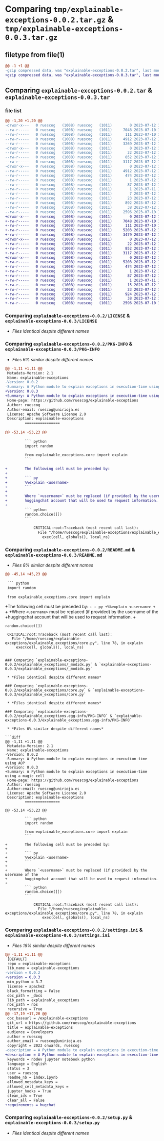 # Comparing `tmp/explainable-exceptions-0.0.2.tar.gz` & `tmp/explainable-exceptions-0.0.3.tar.gz`

## filetype from file(1)

```diff
@@ -1 +1 @@
-gzip compressed data, was "explainable-exceptions-0.0.2.tar", last modified: Wed Jul 12 10:43:18 2023, max compression
+gzip compressed data, was "explainable-exceptions-0.0.3.tar", last modified: Wed Jul 12 10:53:53 2023, max compression
```

## Comparing `explainable-exceptions-0.0.2.tar` & `explainable-exceptions-0.0.3.tar`

### file list

```diff
@@ -1,20 +1,20 @@
-drwxr-x---   0 ruescog   (1008) ruescog   (1011)        0 2023-07-12 10:43:18.904757 explainable-exceptions-0.0.2/
--rw-r-----   0 ruescog   (1008) ruescog   (1011)     7048 2023-07-10 10:17:06.000000 explainable-exceptions-0.0.2/LICENSE
--rw-r-----   0 ruescog   (1008) ruescog   (1011)      111 2023-07-10 10:17:06.000000 explainable-exceptions-0.0.2/MANIFEST.in
--rw-r-----   0 ruescog   (1008) ruescog   (1011)     4912 2023-07-12 10:43:18.904757 explainable-exceptions-0.0.2/PKG-INFO
--rw-r-----   0 ruescog   (1008) ruescog   (1011)     3269 2023-07-12 10:42:31.000000 explainable-exceptions-0.0.2/README.md
-drwxr-x---   0 ruescog   (1008) ruescog   (1011)        0 2023-07-12 10:43:18.904757 explainable-exceptions-0.0.2/explainable_exceptions/
--rw-r-----   0 ruescog   (1008) ruescog   (1011)       22 2023-07-12 10:43:14.000000 explainable-exceptions-0.0.2/explainable_exceptions/__init__.py
--rw-r-----   0 ruescog   (1008) ruescog   (1011)      852 2023-07-12 10:43:14.000000 explainable-exceptions-0.0.2/explainable_exceptions/_modidx.py
--rw-r-----   0 ruescog   (1008) ruescog   (1011)     3117 2023-07-12 10:43:14.000000 explainable-exceptions-0.0.2/explainable_exceptions/core.py
-drwxr-x---   0 ruescog   (1008) ruescog   (1011)        0 2023-07-12 10:43:18.904757 explainable-exceptions-0.0.2/explainable_exceptions.egg-info/
--rw-r-----   0 ruescog   (1008) ruescog   (1011)     4912 2023-07-12 10:43:18.000000 explainable-exceptions-0.0.2/explainable_exceptions.egg-info/PKG-INFO
--rw-r-----   0 ruescog   (1008) ruescog   (1011)      474 2023-07-12 10:43:18.000000 explainable-exceptions-0.0.2/explainable_exceptions.egg-info/SOURCES.txt
--rw-r-----   0 ruescog   (1008) ruescog   (1011)        1 2023-07-12 10:43:18.000000 explainable-exceptions-0.0.2/explainable_exceptions.egg-info/dependency_links.txt
--rw-r-----   0 ruescog   (1008) ruescog   (1011)       87 2023-07-12 10:43:18.000000 explainable-exceptions-0.0.2/explainable_exceptions.egg-info/entry_points.txt
--rw-r-----   0 ruescog   (1008) ruescog   (1011)        1 2023-07-11 10:07:23.000000 explainable-exceptions-0.0.2/explainable_exceptions.egg-info/not-zip-safe
--rw-r-----   0 ruescog   (1008) ruescog   (1011)        7 2023-07-12 10:43:18.000000 explainable-exceptions-0.0.2/explainable_exceptions.egg-info/requires.txt
--rw-r-----   0 ruescog   (1008) ruescog   (1011)       23 2023-07-12 10:43:18.000000 explainable-exceptions-0.0.2/explainable_exceptions.egg-info/top_level.txt
--rw-r-----   0 ruescog   (1008) ruescog   (1011)      892 2023-07-12 10:43:06.000000 explainable-exceptions-0.0.2/settings.ini
--rw-r-----   0 ruescog   (1008) ruescog   (1011)       38 2023-07-12 10:43:18.904757 explainable-exceptions-0.0.2/setup.cfg
--rw-r-----   0 ruescog   (1008) ruescog   (1011)     2596 2023-07-10 10:17:06.000000 explainable-exceptions-0.0.2/setup.py
+drwxr-x---   0 ruescog   (1008) ruescog   (1011)        0 2023-07-12 10:53:53.780771 explainable-exceptions-0.0.3/
+-rw-r-----   0 ruescog   (1008) ruescog   (1011)     7048 2023-07-10 10:17:06.000000 explainable-exceptions-0.0.3/LICENSE
+-rw-r-----   0 ruescog   (1008) ruescog   (1011)      111 2023-07-10 10:17:06.000000 explainable-exceptions-0.0.3/MANIFEST.in
+-rw-r-----   0 ruescog   (1008) ruescog   (1011)     5203 2023-07-12 10:53:53.780771 explainable-exceptions-0.0.3/PKG-INFO
+-rw-r-----   0 ruescog   (1008) ruescog   (1011)     3479 2023-07-12 10:53:47.000000 explainable-exceptions-0.0.3/README.md
+drwxr-x---   0 ruescog   (1008) ruescog   (1011)        0 2023-07-12 10:53:53.780771 explainable-exceptions-0.0.3/explainable_exceptions/
+-rw-r-----   0 ruescog   (1008) ruescog   (1011)       22 2023-07-12 10:53:44.000000 explainable-exceptions-0.0.3/explainable_exceptions/__init__.py
+-rw-r-----   0 ruescog   (1008) ruescog   (1011)      852 2023-07-12 10:53:44.000000 explainable-exceptions-0.0.3/explainable_exceptions/_modidx.py
+-rw-r-----   0 ruescog   (1008) ruescog   (1011)     3117 2023-07-12 10:53:44.000000 explainable-exceptions-0.0.3/explainable_exceptions/core.py
+drwxr-x---   0 ruescog   (1008) ruescog   (1011)        0 2023-07-12 10:53:53.780771 explainable-exceptions-0.0.3/explainable_exceptions.egg-info/
+-rw-r-----   0 ruescog   (1008) ruescog   (1011)     5203 2023-07-12 10:53:53.000000 explainable-exceptions-0.0.3/explainable_exceptions.egg-info/PKG-INFO
+-rw-r-----   0 ruescog   (1008) ruescog   (1011)      474 2023-07-12 10:53:53.000000 explainable-exceptions-0.0.3/explainable_exceptions.egg-info/SOURCES.txt
+-rw-r-----   0 ruescog   (1008) ruescog   (1011)        1 2023-07-12 10:53:53.000000 explainable-exceptions-0.0.3/explainable_exceptions.egg-info/dependency_links.txt
+-rw-r-----   0 ruescog   (1008) ruescog   (1011)       87 2023-07-12 10:53:53.000000 explainable-exceptions-0.0.3/explainable_exceptions.egg-info/entry_points.txt
+-rw-r-----   0 ruescog   (1008) ruescog   (1011)        1 2023-07-11 10:07:23.000000 explainable-exceptions-0.0.3/explainable_exceptions.egg-info/not-zip-safe
+-rw-r-----   0 ruescog   (1008) ruescog   (1011)       15 2023-07-12 10:53:53.000000 explainable-exceptions-0.0.3/explainable_exceptions.egg-info/requires.txt
+-rw-r-----   0 ruescog   (1008) ruescog   (1011)       23 2023-07-12 10:53:53.000000 explainable-exceptions-0.0.3/explainable_exceptions.egg-info/top_level.txt
+-rw-r-----   0 ruescog   (1008) ruescog   (1011)      924 2023-07-12 10:53:41.000000 explainable-exceptions-0.0.3/settings.ini
+-rw-r-----   0 ruescog   (1008) ruescog   (1011)       38 2023-07-12 10:53:53.780771 explainable-exceptions-0.0.3/setup.cfg
+-rw-r-----   0 ruescog   (1008) ruescog   (1011)     2596 2023-07-10 10:17:06.000000 explainable-exceptions-0.0.3/setup.py
```

### Comparing `explainable-exceptions-0.0.2/LICENSE` & `explainable-exceptions-0.0.3/LICENSE`

 * *Files identical despite different names*

### Comparing `explainable-exceptions-0.0.2/PKG-INFO` & `explainable-exceptions-0.0.3/PKG-INFO`

 * *Files 6% similar despite different names*

```diff
@@ -1,11 +1,11 @@
 Metadata-Version: 2.1
 Name: explainable-exceptions
-Version: 0.0.2
-Summary: A Python module to explain exceptions in execution-time using AOP
+Version: 0.0.3
+Summary: A Python module to explain exceptions in execution-time using a magic cell
 Home-page: https://github.com/ruescog/explainable-exceptions
 Author: ruescog
 Author-email: ruescog@unirioja.es
 License: Apache Software License 2.0
 Description: explainable-exceptions
         ================
         
@@ -53,14 +53,23 @@
         
         ``` python
         import random
         
         from explainable_exceptions.core import explain
         ```
         
+        The following cell must be preceded by:
+        
+        ``` py
+        %%explain <username>
+        ```
+        
+        Where `<username>` must be replaced (if provided) by the username of the
+        huggingchat account that will be used to request information.
+        
         ``` python
         random.choice([])
         ```
         
             CRITICAL:root:Traceback (most recent call last):
               File "/home/ruescog/explainable-exceptions/explainable_exceptions/core.py", line 78, in explain
                 exec(cell, globals(), local_ns)
```

### Comparing `explainable-exceptions-0.0.2/README.md` & `explainable-exceptions-0.0.3/README.md`

 * *Files 8% similar despite different names*

```diff
@@ -45,14 +45,23 @@
 
 ``` python
 import random
 
 from explainable_exceptions.core import explain
 ```
 
+The following cell must be preceded by:
+
+``` py
+%%explain <username>
+```
+
+Where `<username>` must be replaced (if provided) by the username of the
+huggingchat account that will be used to request information.
+
 ``` python
 random.choice([])
 ```
 
     CRITICAL:root:Traceback (most recent call last):
       File "/home/ruescog/explainable-exceptions/explainable_exceptions/core.py", line 78, in explain
         exec(cell, globals(), local_ns)
```

### Comparing `explainable-exceptions-0.0.2/explainable_exceptions/_modidx.py` & `explainable-exceptions-0.0.3/explainable_exceptions/_modidx.py`

 * *Files identical despite different names*

### Comparing `explainable-exceptions-0.0.2/explainable_exceptions/core.py` & `explainable-exceptions-0.0.3/explainable_exceptions/core.py`

 * *Files identical despite different names*

### Comparing `explainable-exceptions-0.0.2/explainable_exceptions.egg-info/PKG-INFO` & `explainable-exceptions-0.0.3/explainable_exceptions.egg-info/PKG-INFO`

 * *Files 6% similar despite different names*

```diff
@@ -1,11 +1,11 @@
 Metadata-Version: 2.1
 Name: explainable-exceptions
-Version: 0.0.2
-Summary: A Python module to explain exceptions in execution-time using AOP
+Version: 0.0.3
+Summary: A Python module to explain exceptions in execution-time using a magic cell
 Home-page: https://github.com/ruescog/explainable-exceptions
 Author: ruescog
 Author-email: ruescog@unirioja.es
 License: Apache Software License 2.0
 Description: explainable-exceptions
         ================
         
@@ -53,14 +53,23 @@
         
         ``` python
         import random
         
         from explainable_exceptions.core import explain
         ```
         
+        The following cell must be preceded by:
+        
+        ``` py
+        %%explain <username>
+        ```
+        
+        Where `<username>` must be replaced (if provided) by the username of the
+        huggingchat account that will be used to request information.
+        
         ``` python
         random.choice([])
         ```
         
             CRITICAL:root:Traceback (most recent call last):
               File "/home/ruescog/explainable-exceptions/explainable_exceptions/core.py", line 78, in explain
                 exec(cell, globals(), local_ns)
```

### Comparing `explainable-exceptions-0.0.2/settings.ini` & `explainable-exceptions-0.0.3/settings.ini`

 * *Files 16% similar despite different names*

```diff
@@ -1,11 +1,11 @@
 [DEFAULT]
 repo = explainable-exceptions
 lib_name = explainable-exceptions
-version = 0.0.2
+version = 0.0.3
 min_python = 3.7
 license = apache2
 black_formatting = False
 doc_path = _docs
 lib_path = explainable_exceptions
 nbs_path = nbs
 recursive = True
@@ -17,19 +17,20 @@
 doc_baseurl = /explainable-exceptions
 git_url = https://github.com/ruescog/explainable-exceptions
 title = explainable-exceptions
 audience = Developers
 author = ruescog
 author_email = ruescog@unirioja.es
 copyright = 2023 onwards, ruescog
-description = A Python module to explain exceptions in execution-time using AOP
+description = A Python module to explain exceptions in execution-time using a magic cell
 keywords = nbdev jupyter notebook python
 language = English
 status = 3
 user = ruescog
 readme_nb = index.ipynb
 allowed_metadata_keys = 
 allowed_cell_metadata_keys = 
 jupyter_hooks = True
 clean_ids = True
 clear_all = False
+requirements = hugchat
```

### Comparing `explainable-exceptions-0.0.2/setup.py` & `explainable-exceptions-0.0.3/setup.py`

 * *Files identical despite different names*


